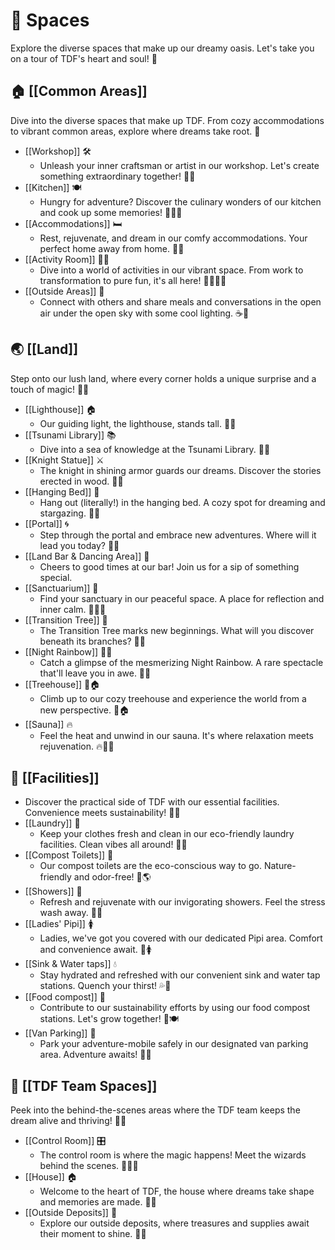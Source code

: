 # 🏡 Spaces

Explore the diverse spaces that make up our dreamy oasis. Let's take you on a tour of TDF's heart and soul! 🌈

## 🏠 [[Common Areas]]

Dive into the diverse spaces that make up TDF. From cozy accommodations to vibrant common areas, explore where dreams take root. 🏡

- [[Workshop]] 🛠️
	- Unleash your inner craftsman or artist in our workshop. Let's create something extraordinary together! 🔨🎨
- [[Kitchen]] 🍽️
	- Hungry for adventure? Discover the culinary wonders of our kitchen and cook up some memories! 🍴👩‍🍳
- [[Accommodations]] 🛏️
	- Rest, rejuvenate, and dream in our comfy accommodations. Your perfect home away from home. 🏡😴
- [[Activity Room]] 🤹‍♂️
	- Dive into a world of activities in our vibrant space. From work to transformation to pure fun, it's all here! 🤹‍♂️🧘‍♀️
- [[Outside Areas]] 🏮
	- Connect with others and share meals and conversations in the open air under the open sky with some cool lighting. ☕️🌌

## 🌏 [[Land]] 

Step onto our lush land, where every corner holds a unique surprise and a touch of magic! 🍃🌻

- [[Lighthouse]] 🏠
	- Our guiding light, the lighthouse, stands tall. 🗼✨
- [[Tsunami Library]] 📚
	- Dive into a sea of knowledge at the Tsunami Library. 📖🌊
- [[Knight Statue]] ⚔️
	- The knight in shining armor guards our dreams. Discover the stories erected in wood. 🤺🏰
- [[Hanging Bed]] 🛌
	- Hang out (literally!) in the hanging bed. A cozy spot for dreaming and stargazing. 🌠💤
- [[Portal]] 🌀
	- Step through the portal and embrace new adventures. Where will it lead you today? 🌌🚀
- [[Land Bar & Dancing Area]] 🌳
	- Cheers to good times at our bar! Join us for a sip of something special. 
- [[Sanctuarium]] 🐚
	- Find your sanctuary in our peaceful space. A place for reflection and inner calm. 🧘‍♂️🍃
- [[Transition Tree]] 🌳
	- The Transition Tree marks new beginnings. What will you discover beneath its branches? 🌱🌳
- [[Night Rainbow]] 🌈🌙
	- Catch a glimpse of the mesmerizing Night Rainbow. A rare spectacle that'll leave you in awe. 🌈🌙
- [[Treehouse]] 🌳🏠
	- Climb up to our cozy treehouse and experience the world from a new perspective. 🌳🏠
- [[Sauna]] 🔥
	- Feel the heat and unwind in our sauna. It's where relaxation meets rejuvenation. 🔥🧖‍♂️


## 🚿 [[Facilities]]

- Discover the practical side of TDF with our essential facilities. Convenience meets sustainability! 🌿💧
- [[Laundry]] 🧺
	- Keep your clothes fresh and clean in our eco-friendly laundry facilities. Clean vibes all around! 🌱👚
- [[Compost Toilets]] 🚽
	- Our compost toilets are the eco-conscious way to go. Nature-friendly and odor-free! 🌻🌎
- [[Showers]] 🚿
	- Refresh and rejuvenate with our invigorating showers. Feel the stress wash away. 🌊🛁
- [[Ladies' Pipi]] 🚺
	- Ladies, we've got you covered with our dedicated Pipi area. Comfort and convenience await. 👩🚺
- [[Sink & Water taps]] 💧
	- Stay hydrated and refreshed with our convenient sink and water tap stations. Quench your thirst! 💦🚰
- [[Food compost]] 🌱
	- Contribute to our sustainability efforts by using our food compost stations. Let's grow together! 🌿🍽️
- [[Van Parking]] 🚐
	- Park your adventure-mobile safely in our designated van parking area. Adventure awaits! 🚐🌄


## 👥 [[TDF Team Spaces]]

Peek into the behind-the-scenes areas where the TDF team keeps the dream alive and thriving! 🌟👥

- [[Control Room]] 🎛️
	- The control room is where the magic happens! Meet the wizards behind the scenes. 🧙‍♂️🔮
- [[House]] 🏠
	- Welcome to the heart of TDF, the house where dreams take shape and memories are made. 🏡🌟
- [[Outside Deposits]] 🌳
	- Explore our outside deposits, where treasures and supplies await their moment to shine. 🌟🌿